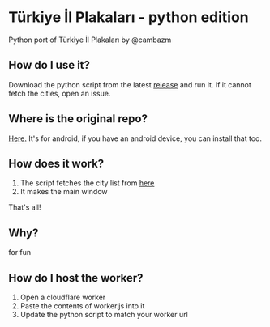 # Türkiye İl Plakaları - python edition
Python port of Türkiye İl Plakaları by @cambazm
## How do I use it?
Download the python script from the latest <a href="https://github.com/sctech-tr/turkiye-il-plakalari-py/releases/latest">release</a> and run it. If it cannot fetch the cities, open an issue.
## Where is the original repo?
[Here.](https://github.com/cambazm/TurkiyeIlPlakalariAndroid) It's for android, if you have an android device, you can install that too.
## How does it work?
1. The script fetches the city list from <a href="https://turkiye-il-plakalari.gamerselimiko.workers.dev/cities">here</a>
2. It makes the main window

That's all!
## Why?
for fun
## How do I host the worker?
1. Open a cloudflare worker
2. Paste the contents of worker.js into it
3. Update the python script to match your worker url
